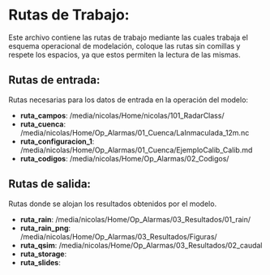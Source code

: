 # Rutas de Trabajo:

Este archivo contiene las rutas de trabajo mediante las cuales trabaja el
esquema operacional de modelación, coloque las rutas sin comillas y respete 
los espacios, ya que estos permiten la lectura de las mismas.

## Rutas de entrada:

Rutas necesarias para los datos de entrada en la operación del modelo:

- **ruta_campos**: /media/nicolas/Home/nicolas/101_RadarClass/
- **ruta_cuenca**: /media/nicolas/Home/Op_Alarmas/01_Cuenca/LaInmaculada_12m.nc
- **ruta_configuracion_1**: /media/nicolas/Home/Op_Alarmas/01_Cuenca/EjemploCalib_Calib.md
- **ruta_codigos**: /media/nicolas/Home/Op_Alarmas/02_Codigos/

## Rutas de salida:

Rutas donde se alojan los resultados obtenidos por el modelo.

- **ruta_rain**: /media/nicolas/Home/Op_Alarmas/03_Resultados/01_rain/
- **ruta_rain_png**: /media/nicolas/Home/Op_Alarmas/03_Resultados/Figuras/
- **ruta_qsim**: /media/nicolas/Home/Op_Alarmas/03_Resultados/02_caudal
- **ruta_storage**:
- **ruta_slides**:
